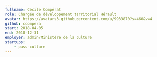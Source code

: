 ```yaml
---
fullname: Cécile Compérat
role: Chargée de développement territorial Hérault
avatar: https://avatars3.githubusercontent.com/u/9933870?s=460&v=4
github: ccompera
start: 2018-04-05
end: 2018-12-31
employer: admin/Ministère de la Culture
startups:
    - pass-culture
---
```

